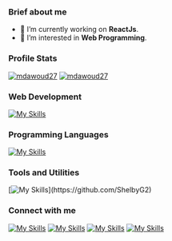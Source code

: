 <!--
**mdawoud27/mdawoud27** is a ✨ _special_ ✨ repository because its `README.md` (this file) appears on your GitHub profile.

Here are some ideas to get you started:

- 🔭 I’m currently working on ...
- 🌱 I’m currently learning ...
- 👯 I’m looking to collaborate on ...
- 🤔 I’m looking for help with ...
- 💬 Ask me about ...
- 📫 How to reach me: ...
- 😄 Pronouns: ...
- ⚡ Fun fact: ...
- Prpjects:
  - repo link
  - repo link
-->

### Brief about me

- 🔭 I’m currently working on **ReactJs**.
- 🌱 I’m interested in **Web Programming**.

<!--![streek](https://github-readme-streak-stats.herokuapp.com/?user=mdawoud27&stroke=ffffff&background=0D1117&ring=5BCDEC&fire=5BCDEC&currStreakNum=ffffff&currStreakLabel=5BCDEC&sideNums=ffffff&sideLabels=ffffff&dates=ffffff&hide_border=true) -->

### Profile Stats
<a href="https://github.com/ShelbyG2"><img src="https://github-readme-stats-sigma-five.vercel.app/api?username=ShelbyG2&show_icons=true&icons_color=0D1117&count_private=true&theme=github_dark&hide_border=true&bg_color=0D1117&text_color=c5d2da&title_color=4694f8&icon_color=4694f8" alt="mdawoud27" /></a>
<a href="https://github.com/ShelbyG2"><img src="https://github-readme-stats.vercel.app/api/top-langs?username=ShelbyG2&hide_border=true&show_icons=true&locale=en&layout=compact&langs_count=6&title_color=4694f8&theme=github_dark" alt="mdawoud27" /></a>

### Web Development

[![My Skills](https://skillicons.dev/icons?i=html,css,js,nodejs,react,mysql,mongod)](https://github.com/ShelbyG2)

### Programming Languages

[![My Skills](https://skillicons.dev/icons?i=c,cpp)](https://github.com/ShelbyG2)

### Tools and Utilities

[![My Skills](https://skillicons.dev/icons?i=linux,bash,git,vim,)](https://github.com/ShelbyG2)
<!--vercel, pug-->
### Connect with me

[![My Skills](https://skillicons.dev/icons?i=linkedin)](https://www.linkedin.com/in/njenga-joseph-2528112b1?utm_source=share&utm_campaign=share_via&utm_content=profile&utm_medium=android_app)
[![My Skills](https://skillicons.dev/icons?i=twitter)](https://x.com/pickyblind_ass?t=2x43kc_ybB2ZYgtM6L87oA&s=09)
[![My Skills](https://skillicons.dev/icons?i=gmail)](mailto:wailerjengaa@gmail.com)
[![My Skills](https://skillicons.dev/icons?i=instagram)](https://www.instagram.com/wailerjengaa?igsh=dXpqOTFoMW40MHo=)

